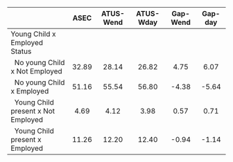 
|                      |         ASEC |    ATUS-Wend |    ATUS-Wday |     Gap-Wend |      Gap-day |
| -------------------- | :----------: | :----------: | :----------: | :----------: | :----------: |
| Young Child x Employed Status |              |              |              |              |              |
| &nbsp;&nbsp;No young Child x Not Employed |        32.89 |        28.14 |        26.82 |         4.75 |         6.07 |
| &nbsp;&nbsp;No young Child x Employed |        51.16 |        55.54 |        56.80 |        -4.38 |        -5.64 |
| &nbsp;&nbsp;Young Child present x Not Employed |         4.69 |         4.12 |         3.98 |         0.57 |         0.71 |
| &nbsp;&nbsp;Young Child present x Employed |        11.26 |        12.20 |        12.40 |        -0.94 |        -1.14 |

